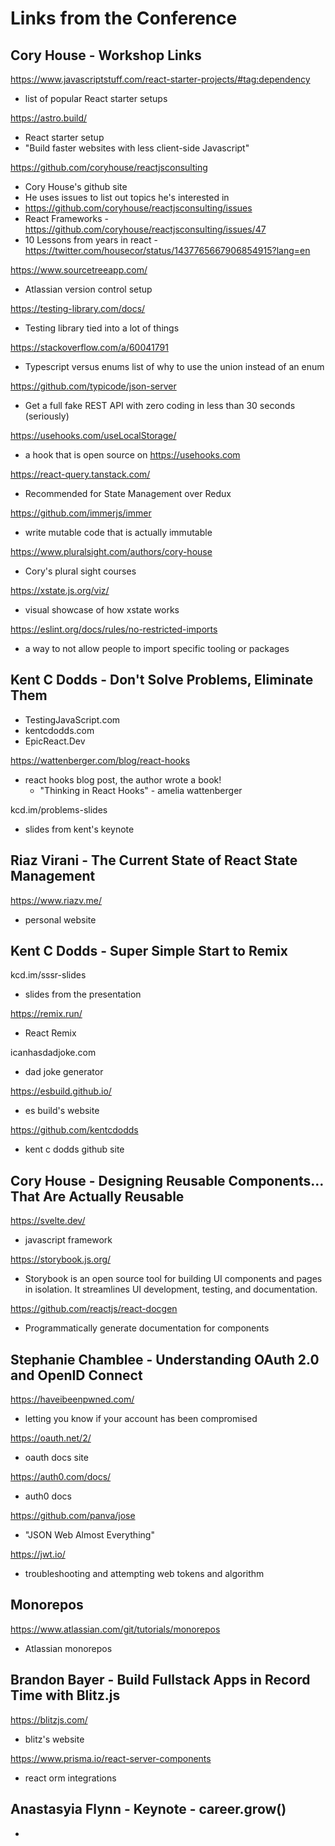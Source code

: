 # Links from the Conference

## Cory House - Workshop Links

https://www.javascriptstuff.com/react-starter-projects/#tag:dependency

- list of popular React starter setups

https://astro.build/

- React starter setup
- "Build faster websites with less client-side Javascript"

https://github.com/coryhouse/reactjsconsulting

- Cory House's github site
- He uses issues to list out topics he's interested in
- https://github.com/coryhouse/reactjsconsulting/issues
- React Frameworks - https://github.com/coryhouse/reactjsconsulting/issues/47
- 10 Lessons from years in react - https://twitter.com/housecor/status/1437765667906854915?lang=en

https://www.sourcetreeapp.com/

- Atlassian version control setup

https://testing-library.com/docs/

- Testing library tied into a lot of things

https://stackoverflow.com/a/60041791

- Typescript versus enums list of why to use the union instead of an enum

https://github.com/typicode/json-server

- Get a full fake REST API with zero coding in less than 30 seconds (seriously)

https://usehooks.com/useLocalStorage/

- a hook that is open source on https://usehooks.com

https://react-query.tanstack.com/

- Recommended for State Management over Redux

https://github.com/immerjs/immer

- write mutable code that is actually immutable

https://www.pluralsight.com/authors/cory-house

- Cory's plural sight courses

https://xstate.js.org/viz/

- visual showcase of how xstate works

https://eslint.org/docs/rules/no-restricted-imports

- a way to not allow people to import specific tooling or packages

## Kent C Dodds - Don't Solve Problems, Eliminate Them

- TestingJavaScript.com
- kentcdodds.com
- EpicReact.Dev

https://wattenberger.com/blog/react-hooks

- react hooks blog post, the author wrote a book!
  - "Thinking in React Hooks" - amelia wattenberger

kcd.im/problems-slides

- slides from kent's keynote

## Riaz Virani - The Current State of React State Management

https://www.riazv.me/

- personal website

## Kent C Dodds - Super Simple Start to Remix

kcd.im/sssr-slides

- slides from the presentation

https://remix.run/

- React Remix

icanhasdadjoke.com

- dad joke generator

https://esbuild.github.io/

- es build's website

https://github.com/kentcdodds

- kent c dodds github site

## Cory House - Designing Reusable Components…That Are Actually Reusable

https://svelte.dev/

- javascript framework

https://storybook.js.org/

- Storybook is an open source tool for building UI components and pages in isolation. It streamlines UI development, testing, and documentation.

https://github.com/reactjs/react-docgen

- Programmatically generate documentation for components

## Stephanie Chamblee - Understanding OAuth 2.0 and OpenID Connect

https://haveibeenpwned.com/

- letting you know if your account has been compromised

https://oauth.net/2/

- oauth docs site

https://auth0.com/docs/

- auth0 docs

https://github.com/panva/jose

- "JSON Web Almost Everything"

https://jwt.io/

- troubleshooting and attempting web tokens and algorithm

## Monorepos

https://www.atlassian.com/git/tutorials/monorepos

- Atlassian monorepos

## Brandon Bayer - Build Fullstack Apps in Record Time with Blitz.js

https://blitzjs.com/

- blitz's website

https://www.prisma.io/react-server-components

- react orm integrations

## Anastasyia Flynn - Keynote - career.grow()

-
